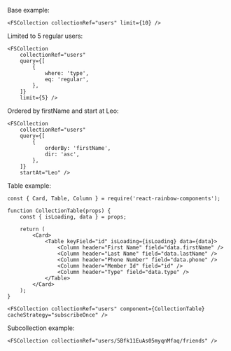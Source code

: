 Base example:

    <FSCollection collectionRef="users" limit={10} />

Limited to 5 regular users:

    <FSCollection
        collectionRef="users"
        query={[
            {
                where: 'type',
                eq: 'regular',
            },
        ]}
        limit={5} />

Ordered by firstName and start at Leo:

    <FSCollection
        collectionRef="users"
        query={[
            {
                orderBy: 'firstName',
                dir: 'asc',
            },
        ]}
        startAt="Leo" />

Table example:

    const { Card, Table, Column } = require('react-rainbow-components');

    function CollectionTable(props) {
        const { isLoading, data } = props;

        return (
            <Card>
                <Table keyField="id" isLoading={isLoading} data={data}>
                    <Column header="First Name" field="data.firstName" />
                    <Column header="Last Name" field="data.lastName" />
                    <Column header="Phone Number" field="data.phone" />
                    <Column header="Member Id" field="id" />
                    <Column header="Type" field="data.type" />
                </Table>
            </Card>
        );
    }

    <FSCollection collectionRef="users" component={CollectionTable} cacheStrategy="subscribeOnce" />

Subcollection example:

    <FSCollection collectionRef="users/5Bfk11EuAs05myqnMfaq/friends" />
